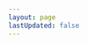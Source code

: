 ```yaml
---
layout: page
lastUpdated: false
---
```


<script setup>
import Home from '../.vitepress/components/home.vue'
</script>

<Home />
